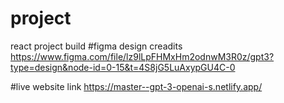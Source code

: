# project
react project build 
#figma design creadits 
https://www.figma.com/file/lz9lLpFHMxHm2odnwM3R0z/gpt3?type=design&node-id=0-15&t=4S8jG5LuAxypGU4C-0

#live website link
https://master--gpt-3-openai-s.netlify.app/
